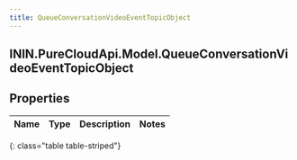 ```yaml
---
title: QueueConversationVideoEventTopicObject
---
```

## ININ.PureCloudApi.Model.QueueConversationVideoEventTopicObject

## Properties

|Name | Type | Description | Notes|
|------------ | ------------- | ------------- | -------------|
{: class="table table-striped"}


